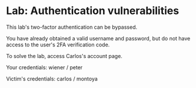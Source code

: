 # Lab: Authentication vulnerabilities

This lab's two-factor authentication can be bypassed.

You have already obtained a valid username and password, but do not have access to the user's 2FA verification code.

To solve the lab, access Carlos's account page.


Your credentials: wiener / peter

Victim's credentials: carlos / montoya
